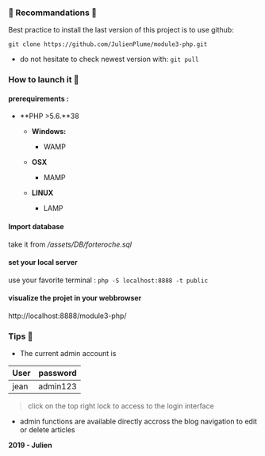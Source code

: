 ### 💎 Recommandations 💎

Best practice to install the last version of this project is to use github:

`git clone https://github.com/JulienPlume/module3-php.git`

- do not hesitate to check newest version with:
`git pull`




### How to launch it 🚀

#### prerequirements :
- **PHP >5.6.**38
	- **Windows:** 
		- WAMP

	- **OSX**
		- MAMP
	- **LINUX**
		- LAMP


#### Import database
 take it from */assets/DB/forteroche.sql*


#### set your local server
use your favorite terminal :
`php -S localhost:8888 -t public`


#### visualize the projet in your webbrowser 

http://localhost:8888/module3-php/



### Tips 🤙

- The current admin account is


| User  | password |
| ------------- | ------------- |
| jean  | admin123  |
> click on the top right lock to access to the login interface



- admin functions are available directly accross the blog navigation to edit or delete articles





**2019 - Julien**
